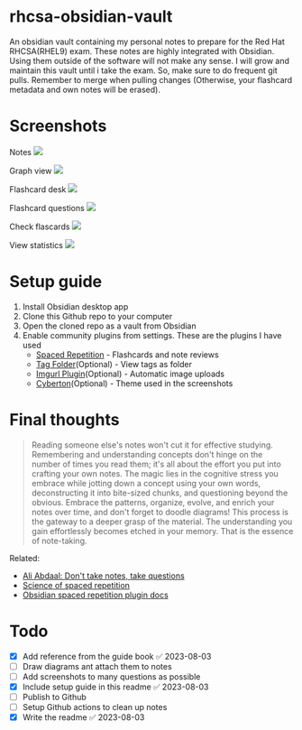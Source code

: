 # rhcsa-obsidian-vault 
An obsidian vault containing my personal notes to prepare for the Red Hat RHCSA(RHEL9) exam. These notes are highly integrated with Obsidian. Using them outside of the software will not make any sense. I will grow and maintain this vault until i take the exam. So, make sure to do frequent git pulls. Remember to merge when pulling changes (Otherwise, your flashcard metadata and own notes will be erased).

# Screenshots
Notes
![](https://i.imgur.com/07XbgmC.png)

Graph view
![](https://i.imgur.com/Iywwznb.png)

Flashcard desk
![](https://i.imgur.com/avCXRUS.png)

Flashcard questions
![](https://i.imgur.com/HWbhiDt.png)

Check flascards
![](https://i.imgur.com/xzsuUu4.png)

View statistics 
![](https://i.imgur.com/vxsl7cB.png)

# Setup guide
1. Install Obsidian desktop app
2. Clone this Github repo to your computer
3. Open the cloned repo as a vault from Obsidian
4. Enable community plugins from settings. These are the plugins I have used
	- [Spaced Repetition](https://github.com/st3v3nmw/obsidian-spaced-repetition) - Flashcards and note reviews
	- [Tag Folder](https://github.com/vrtmrz/obsidian-tagfolder)(Optional) - View tags as folder
	- [Imgurl Plugin](https://github.com/gavvvr/obsidian-imgur-plugin)(Optional) - Automatic image uploads
	- [Cyberton](https://github.com/nickmilo/Cybertron)(Optional) - Theme used in the screenshots

# Final thoughts
> Reading someone else's notes won't cut it for effective studying. Remembering and understanding concepts don't hinge on the number of times you read them; it's all about the effort you put into crafting your own notes.
   The magic lies in the cognitive stress you embrace while jotting down a concept using your own words, deconstructing it into bite-sized chunks, and questioning beyond the obvious. Embrace the patterns, organize, evolve, and enrich your notes over time, and don't forget to doodle diagrams!
   This process is the gateway to a deeper grasp of the material. The understanding you gain effortlessly becomes etched in your memory. That is the essence of note-taking.

Related:
- [Ali Abdaal: Don't take notes, take questions](https://www.youtube.com/watch?v=Ed8D8V26C8E)
- [Science of spaced repetition](https://ncase.me/remember/)
- [Obsidian spaced repetition plugin docs](https://www.stephenmwangi.com/obsidian-spaced-repetition/)

# Todo
- [x] Add reference from the guide book ✅ 2023-08-03
- [ ] Draw diagrams ant attach them to notes
- [ ] Add screenshots to many questions as possible
- [x] Include setup guide in this readme ✅ 2023-08-03
- [ ] Publish to Github
- [ ] Setup Github actions to clean up notes
- [x] Write the readme ✅ 2023-08-03
